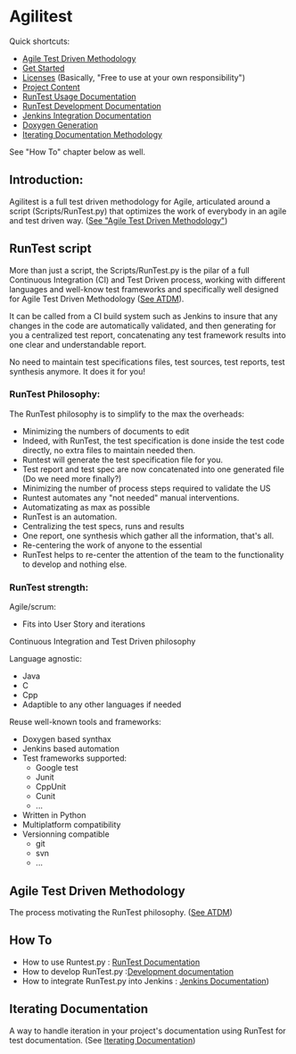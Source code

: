 # Agilitest

Quick shortcuts:
- [Agile Test Driven Methodology](Doc/ATDM.md)
- [Get Started](Doc/GetStarted.md)
- [Licenses](Doc/License.md) (Basically, "Free to use at your own responsibility")
- [Project Content](Doc/ProjectContent.md)
- [RunTest Usage Documentation](Doc/RunTest.md)
- [RunTest Development Documentation](Doc/Dev.md)
- [Jenkins Integration Documentation](Doc/Jenkins.md)
- [Doxygen Generation](Doc/Doxygen.md)
- [Iterating Documentation Methodology](Doc/IteratingDoc.md)

See "How To" chapter below as well.

## Introduction:

Agilitest is a full test driven methodology for Agile, articulated around a script (Scripts/RunTest.py) that optimizes the work of everybody in an agile and test driven way. 
([See "Agile Test Driven Methodology"](Doc/ATDM.md))

## RunTest script

More than just a script, the Scripts/RunTest.py is the pilar of a full Continuous Integration (CI) and Test Driven process, working with different languages and well-know test frameworks and specifically well designed for Agile Test Driven Methodology ([See ATDM](Doc/ATDM.md)).

It can be called from a CI build system such as Jenkins to insure that any changes in the code are automatically validated, and then generating for you a centralized test report, concatenating any test framework results into one clear and understandable report.

No need to maintain test specifications files, test sources, test reports, test synthesis anymore. It does it for you!

### RunTest Philosophy:

The RunTest philosophy is to simplify to the max the overheads:
- Minimizing the numbers of documents to edit
 - Indeed, with RunTest, the test specification is done inside the test code directly, no extra files to maintain needed then.
 - Runtest will generate the test specification file for you.
 - Test report and test spec are now concatenated into one generated file (Do we need more finally?)
- Minimizing the number of process steps required to validate the US
 - Runtest automates any "not needed" manual interventions.
- Automatizating as max as possible
 - RunTest is an automation.
- Centralizing the test specs, runs and results
 - One report, one synthesis which gather all the information, that's all.
- Re-centering the work of anyone to the essential
 - RunTest helps to re-center the attention of the team to the functionality to develop and nothing else.

### RunTest strength:

Agile/scrum:
- Fits into User Story and iterations

Continuous Integration and Test Driven philosophy

Language agnostic:
- Java
- C
- Cpp
- Adaptible to any other languages if needed

Reuse well-known tools and frameworks:
- Doxygen based synthax
- Jenkins based automation
- Test frameworks supported:
  - Google test
  - Junit
  - CppUnit
  - Cunit
  - ...
- Written in Python
 - Multiplatform compatibility
- Versionning compatible
  - git
  - svn
  - ...

## Agile Test Driven Methodology

The process motivating the RunTest philosophy. ([See ATDM](Doc/ATDM.md))

## How To

- How to use Runtest.py : [RunTest Documentation](Doc/RunTest.md)
- How to develop RunTest.py :[Development documentation](Doc/Dev.md)
- How to integrate RunTest.py into Jenkins : [Jenkins Documentation](Doc/Jenkins.md))

## Iterating Documentation

A way to handle iteration in your project's documentation using RunTest for test documentation. (See [Iterating Documentation](Doc/IteratingDoc.md))





